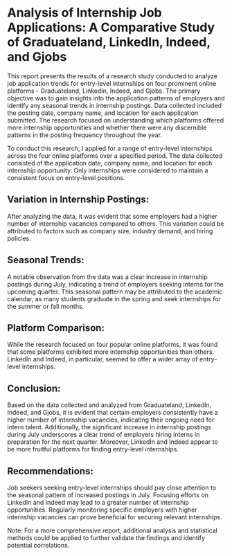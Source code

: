 # Analysis of Internship Job Applications: A Comparative Study of Graduateland, LinkedIn, Indeed, and Gjobs

This report presents the results of a research study conducted to analyze job application trends for entry-level internships on four prominent online platforms - Graduateland, LinkedIn, Indeed, and Gjobs. The primary objective was to gain insights into the application patterns of employers and identify any seasonal trends in internship postings. Data collected included the posting date, company name, and location for each application submitted. The research focused on understanding which platforms offered more internship opportunities and whether there were any discernible patterns in the posting frequency throughout the year.


To conduct this research, I applied for a range of entry-level internships across the four online platforms over a specified period. The data collected consisted of the application date, company name, and location for each internship opportunity. Only internships were considered to maintain a consistent focus on entry-level positions.


## Variation in Internship Postings:
After analyzing the data, it was evident that some employers had a higher number of internship vacancies compared to others. This variation could be attributed to factors such as company size, industry demand, and hiring policies.

## Seasonal Trends:
A notable observation from the data was a clear increase in internship postings during July, indicating a trend of employers seeking interns for the upcoming quarter. This seasonal pattern may be attributed to the academic calendar, as many students graduate in the spring and seek internships for the summer or fall months.

## Platform Comparison:
While the research focused on four popular online platforms, it was found that some platforms exhibited more internship opportunities than others. LinkedIn and Indeed, in particular, seemed to offer a wider array of entry-level internships.




## Conclusion:
Based on the data collected and analyzed from Graduateland, LinkedIn, Indeed, and Gjobs, it is evident that certain employers consistently have a higher number of internship vacancies, indicating their ongoing need for intern talent. Additionally, the significant increase in internship postings during July underscores a clear trend of employers hiring interns in preparation for the next quarter. Moreover, LinkedIn and Indeed appear to be more fruitful platforms for finding entry-level internships.

## Recommendations:

Job seekers seeking entry-level internships should pay close attention to the seasonal pattern of increased postings in July. Focusing efforts on LinkedIn and Indeed may lead to a greater number of internship opportunities. Regularly monitoring specific employers with higher internship vacancies can prove beneficial for securing relevant internships.

Note: For a more comprehensive report, additional analysis and statistical methods could be applied to further validate the findings and identify potential correlations.
